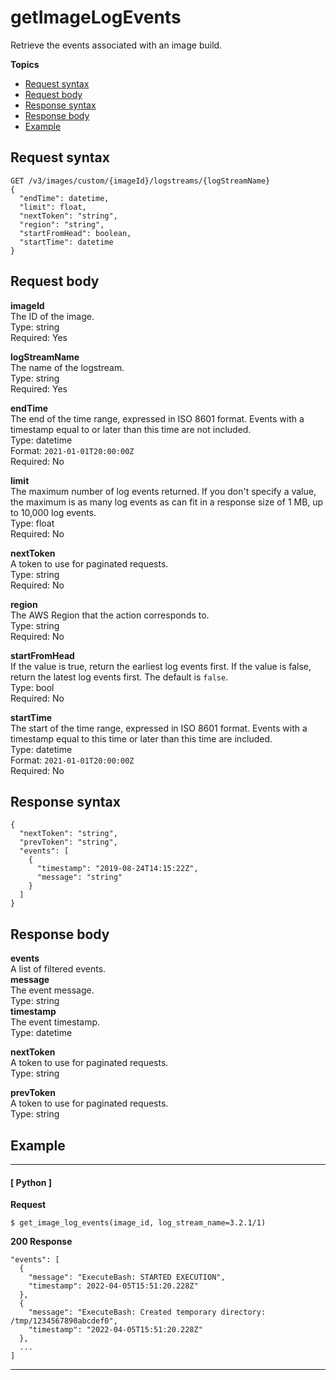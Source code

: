 # getImageLogEvents<a name="get-image-log-events"></a>

Retrieve the events associated with an image build\.

**Topics**
+ [Request syntax](#get-image-log-events-request)
+ [Request body](#get-image-log-events-request-body)
+ [Response syntax](#get-image-log-events-response)
+ [Response body](#get-image-log-events-response-body)
+ [Example](#get-image-log-events-example)

## Request syntax<a name="get-image-log-events-request"></a>

```
GET /v3/images/custom/{imageId}/logstreams/{logStreamName}
{
  "endTime": datetime,
  "limit": float,
  "nextToken": "string",
  "region": "string",
  "startFromHead": boolean,
  "startTime": datetime
}
```

## Request body<a name="get-image-log-events-request-body"></a>

**imageId**  
The ID of the image\.  
Type: string  
Required: Yes

**logStreamName**  
The name of the logstream\.  
Type: string  
Required: Yes

**endTime**  
The end of the time range, expressed in ISO 8601 format\. Events with a timestamp equal to or later than this time are not included\.  
Type: datetime  
Format: `2021-01-01T20:00:00Z`  
Required: No

**limit**  
The maximum number of log events returned\. If you don't specify a value, the maximum is as many log events as can fit in a response size of 1 MB, up to 10,000 log events\.  
Type: float  
Required: No

**nextToken**  
A token to use for paginated requests\.  
Type: string  
Required: No

**region**  
The AWS Region that the action corresponds to\.  
Type: string  
Required: No

**startFromHead**  
If the value is true, return the earliest log events first\. If the value is false, return the latest log events first\. The default is `false`\.  
Type: bool  
Required: No

**startTime**  
The start of the time range, expressed in ISO 8601 format\. Events with a timestamp equal to this time or later than this time are included\.  
Type: datetime  
Format: `2021-01-01T20:00:00Z`  
Required: No

## Response syntax<a name="get-image-log-events-response"></a>

```
{
  "nextToken": "string",
  "prevToken": "string",
  "events": [
    {
      "timestamp": "2019-08-24T14:15:22Z",
      "message": "string"
    }
  ]
}
```

## Response body<a name="get-image-log-events-response-body"></a>

**events**  
A list of filtered events\.    
**message**  
The event message\.  
Type: string  
**timestamp**  
The event timestamp\.  
Type: datetime

**nextToken**  
A token to use for paginated requests\.  
Type: string

**prevToken**  
A token to use for paginated requests\.  
Type: string

## Example<a name="get-image-log-events-example"></a>

------
#### [ Python ]

**Request**

```
$ get_image_log_events(image_id, log_stream_name=3.2.1/1)
```

**200 Response**

```
"events": [
  {
    "message": "ExecuteBash: STARTED EXECUTION",
    "timestamp": 2022-04-05T15:51:20.228Z"
  },
  {
    "message": "ExecuteBash: Created temporary directory: /tmp/1234567890abcdef0",
    "timestamp": "2022-04-05T15:51:20.228Z"
  },
  ...
]
```

------